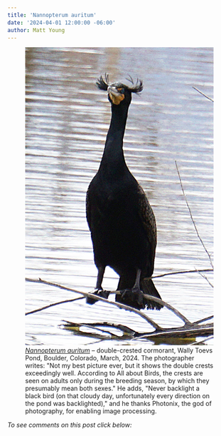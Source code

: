 ```yaml
---
title: 'Nannopterum auritum'
date: '2024-04-01 12:00:00 -06:00'
author: Matt Young
---
```


<figure>
<img src="/uploads/2024/DSC05634_Double_Crested_Cormorant_600.jpg" alt="Double-crested cormorant"/>
<figcaption><a href="https://www.allaboutbirds.org/guide/Double-crested_Cormorant/overview"><i>Nannopterum auritum</i></a> – double-crested cormorant, Wally Toevs Pond, Boulder, Colorado, March, 2024. The photographer writes: "Not my best picture ever, but it shows the double crests exceedingly well. According to All about Birds, the crests are seen on adults only during the breeding season, by which they presumably mean both sexes." He adds, "Never backlight a black bird (on that cloudy day, unfortunately every direction on the pond was backlighted)," and he thanks Photonix, the god of photography, for enabling image processing.
</figcaption>
</figure>


<i>To see comments on this post click below:</i> <!--more-->
